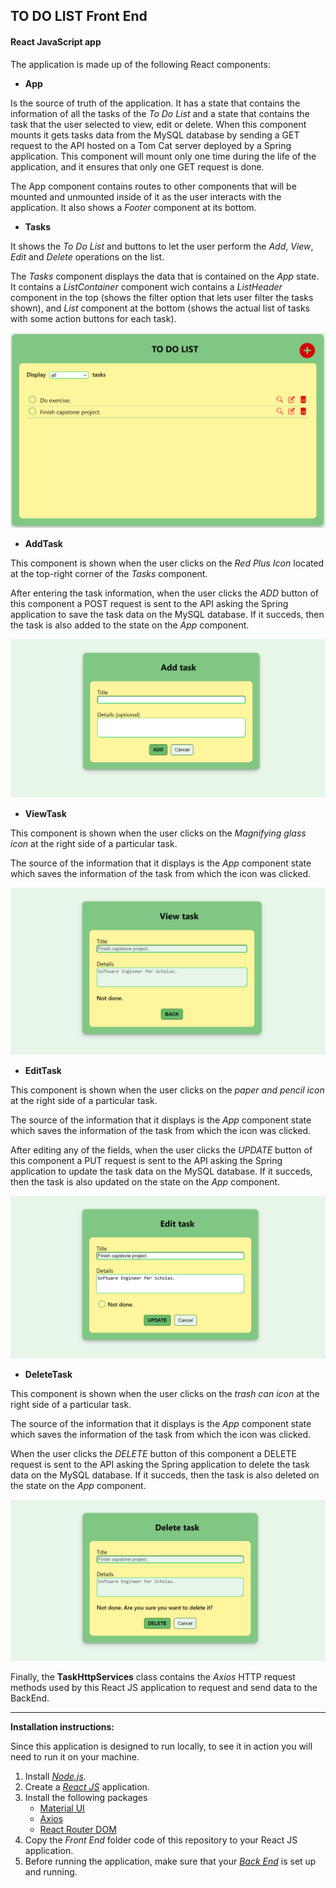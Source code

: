 ## TO DO LIST Front End
#### React JavaScript app

The application is made up of the following React components:

* **App** 

Is the source of truth of the application. It has a state that contains the information of all the tasks of the *To Do List* and a state that contains the task that the user selected to view, edit or delete. When this component mounts it gets tasks data from the MySQL database by sending a GET request to the API hosted on a Tom Cat server deployed by a Spring application. This component will mount only one time during the life of the application, and it ensures that only one GET request is done.

The App component contains routes to other components that will be mounted and unmounted inside of it as the user interacts with the application. It also shows a *Footer* component at its bottom.

* **Tasks** 

It shows the *To Do List* and buttons to let the user perform the *Add*, *View*, *Edit* and *Delete* operations on the list.

The *Tasks* component displays the data that is contained on the *App* state. It contains a *ListContainer* component wich contains a *ListHeader* component in the top (shows the filter option that lets user filter the tasks shown), and *List* component at the bottom (shows the actual list of tasks with some action buttons for each task).

![*Tasks* component](./tasks.png "Tasks component")

* **AddTask** 

This component is shown when the user clicks on the *Red Plus Icon* located at the top-right corner of the *Tasks* component. 

After entering the task information, when the user clicks the *ADD* button of this component a POST request is sent to the API asking the Spring application to save the task data on the MySQL database. If it succeds, then the task is also added to the state on the *App* component.

![*Tasks* component](./addtask.png "Tasks component")

* **ViewTask** 

This component is shown when the user clicks on the *Magnifying glass icon* at the right side of a particular task. 

The source of the information that it displays is the *App* component state which saves the information of the task from which the icon was clicked.

![*Tasks* component](./viewtask.png "Tasks component")

* **EditTask** 

This component is shown when the user clicks on the *paper and pencil icon* at the right side of a particular task. 

The source of the information that it displays is the *App* component state which saves the information of the task from which the icon was clicked.

After editing any of the fields, when the user clicks the *UPDATE* button of this component a PUT request is sent to the API asking the Spring application to update the task data on the MySQL database. If it succeds, then the task is also updated on the state on the *App* component.

![*Tasks* component](./edittask.png "Tasks component")

* **DeleteTask** 

This component is shown when the user clicks on the *trash can icon* at the right side of a particular task. 

The source of the information that it displays is the *App* component state which saves the information of the task from which the icon was clicked.

When the user clicks the *DELETE* button of this component a DELETE request is sent to the API asking the Spring application to delete the task data on the MySQL database. If it succeds, then the task is also deleted on the state on the *App* component.

![*Tasks* component](./deletetask.png "Tasks component")


Finally, the **TaskHttpServices** class contains the *Axios* HTTP request methods used by this React JS application to request and send data to the BackEnd.

___

**Installation instructions:**

Since this application is designed to run locally, to see it in action you will need to run it on your machine.

1. Install [*Node.js*](https://nodejs.org/en/download/).
2. Create a [*React JS*](https://create-react-app.dev/docs/getting-started) application.
3. Install the following packages
    - [Material UI](https://mui.com/)
    - [Axios](https://axios-http.com/docs/intro)
    - [React Router DOM](https://reactrouter.com/web/guides/quick-start)
4. Copy the *Front End* folder code of this repository to your React JS application.
5. Before running the application, make sure that your [*Back End*](https://github.com/hjorozco/to-do-list-full-stack-application/tree/main/to-do-list-back-end) is set up and running.
